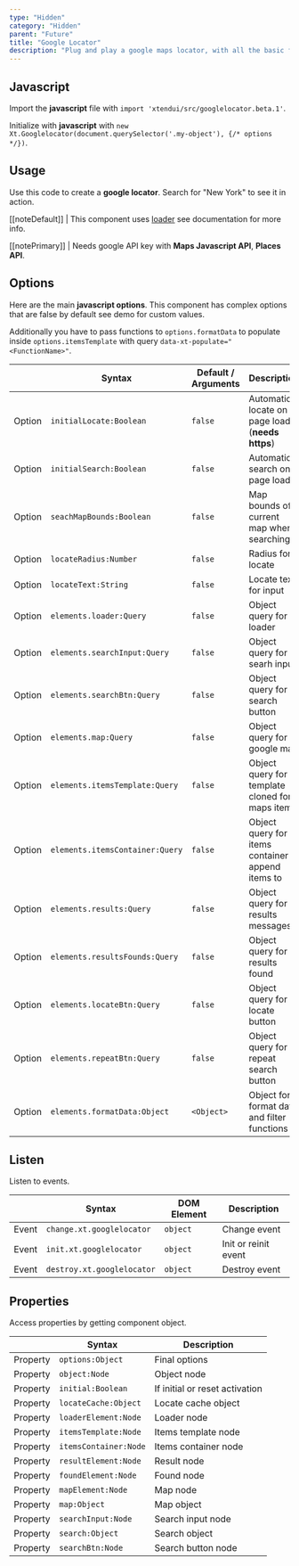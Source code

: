 ```yaml
---
type: "Hidden"
category: "Hidden"
parent: "Future"
title: "Google Locator"
description: "Plug and play a google maps locator, with all the basic functionality and more."
---
```


## Javascript

Import the **javascript** file with `import 'xtendui/src/googlelocator.beta.1'`.

Initialize with **javascript** with `new Xt.Googlelocator(document.querySelector('.my-object'), {/* options */})`.


## Usage

Use this code to create a **google locator**. Search for "New York" to see it in action.

[[noteDefault]]
| This component uses [loader](/components/loader) see documentation for more info.

[[notePrimary]]
| Needs google API key with **Maps Javascript API**, **Places API**.

<demo>
  <div class="gatsby_demo_item xt-toggle" data-iframe="demos/components/layout/googlelocator">
  </div>
</demo>

## Options

Here are the main **javascript options**. This component has complex options that are false by default see demo for custom values.

Additionally you have to pass functions to `options.formatData` to populate inside `options.itemsTemplate` with query `data-xt-populate="<FunctionName>"`.

<div class="xt-overflow-sub overflow-y-hidden overflow-x-scroll my-5 xt-my-auto w-full">

|                         | Syntax                                    | Default / Arguments                       | Description                   |
| ----------------------- | ----------------------------------------- | ----------------------------- | ----------------------------- |
| Option                    | `initialLocate:Boolean`                          | `false`        | Automatic locate on page load (**needs https**)            |
| Option                    | `initialSearch:Boolean`                          | `false`        | Automatic search on page load            |
| Option                    | `seachMapBounds:Boolean`                          | `false`        | Map bounds of current map  when searching             |
| Option                    | `locateRadius:Number`                          | `false`        | Radius for locate            |
| Option                    | `locateText:String`                          | `false`        | Locate text for input            |
| Option                    | `elements.loader:Query`                          | `false`        | Object query for loader             |
| Option                    | `elements.searchInput:Query`                          | `false`        | Object query for searh input             |
| Option                    | `elements.searchBtn:Query`                          | `false`        | Object query for search button             |
| Option                    | `elements.map:Query`                          | `false`        | Object query for google map             |
| Option                    | `elements.itemsTemplate:Query`                          | `false`        | Object query for template cloned for maps items             |
| Option                    | `elements.itemsContainer:Query`                          | `false`        | Object query for items container to append items to             |
| Option                    | `elements.results:Query`                          | `false`        | Object query for results messages             |
| Option                    | `elements.resultsFounds:Query`                          | `false`        | Object query for results found             |
| Option                    | `elements.locateBtn:Query`                          | `false`        | Object query for locate button             |
| Option                    | `elements.repeatBtn:Query`                          | `false`        | Object query for repeat search button             |
| Option                    | `elements.formatData:Object`                          | `<Object>`        | Object for format data and filter functions             |


</div>

## Listen

Listen to events.

<div class="xt-overflow-sub overflow-y-hidden overflow-x-scroll my-5 xt-my-auto w-full">

|                         | Syntax                                    | DOM Element                    | Description                   |
| ----------------------- | ----------------------------------------- | ----------------------------- | ----------------------------- |
| Event                   | `change.xt.googlelocator`           | `object` | Change event             |
| Event                   | `init.xt.googlelocator`           | `object` | Init or reinit event             |
| Event                   | `destroy.xt.googlelocator`           | `object` | Destroy event             |

</div>

## Properties

Access properties by getting component object.

<div class="xt-overflow-sub overflow-y-hidden overflow-x-scroll my-5 xt-my-auto w-full">

|                         | Syntax                                   | Description                   |
| ----------------------- | ---------------------------------------- | ----------------------------- |
| Property                   | `options:Object`       | Final options             |
| Property                   | `object:Node`       | Object node             |
| Property                   | `initial:Boolean`       | If initial or reset activation             |
| Property                   | `locateCache:Object`       | Locate cache object             |
| Property                   | `loaderElement:Node`       | Loader node             |
| Property                   | `itemsTemplate:Node`       | Items template node             |
| Property                   | `itemsContainer:Node`       | Items container node             |
| Property                   | `resultElement:Node`       | Result node             |
| Property                   | `foundElement:Node`       | Found node             |
| Property                   | `mapElement:Node`       | Map node             |
| Property                   | `map:Object`       | Map object             |
| Property                   | `searchInput:Node`       | Search input node             |
| Property                   | `search:Object`       | Search object             |
| Property                   | `searchBtn:Node`       | Search button node             |

</div>
